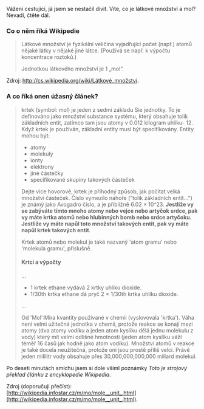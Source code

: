 Vážení cestující, já jsem se nestačil divit. Víte, co je látkové množství a mol? Nevadí, čtěte dál.

### Co o něm říká Wikipedie

> Látkové množství je fyzikální veličina vyjadřující počet (např.) atomů nějaké látky v nějaké jiné látce. (Používá se např. k výpočtu koncentrace roztoků.)
>
> Jednotkou látkového množství je 1 „mol“.

Zdroj: <a href="http://cs.wikipedia.org/wiki/Látkové_množství" rel="nofollow">http://cs.wikipedia.org/wiki/Látkové_množství</a>.

### A co říká onen úžasný článek?

> krtek (symbol: mol) je jeden z sedmi základu Sie jednotky. To je definováno jako množství substance systému, který obsahuje tolik základních entit, zatímco tam jsou atomy v 0.012 kilogram uhlíku- 12. Když krtek je používán, základní entity musí být specifikovány. Entity mohou být:
>
>   * atomy
>   * molekuly
>   * ionty
>   * elektrony
>   * jiné částečky
>   * specifikované skupiny takových částeček
>
> Dejte více hovorově, krtek je příhodný způsob, jak počítat velká množství částeček. Číslo vymezilo nahoře (“tolik základních entit...”) je známý jako Avogadro číslo, a je přibližně 6.02 × 10^23. **Jestliže vy se zabýváte tímto mnoho atomy nebo vejce nebo artyčok srdce, pak vy máte krtka atomů nebo hlubinných bomb nebo srdce artyčoku. Jestliže vy máte napůl toto množství takových entit, pak vy máte napůl krtek takových entit**.
>
> Krtek atomů nebo molekul je také nazvaný 'atom gramu' nebo 'molekula gramu', příslušně.
>
> #### Krtci a výpočty
>
> …
>
> * 1 krtek ethane vydává 2 krtky uhlíku dioxide.
> * 1/30th krtka ethane dá pryč 2 × 1/30th krtka uhlíku dioxide.
>
> …
>
> Od 'Mol':Míra kvantity používané v chemii (vyslovovala 'krtka'). Váha není velmi užitečná jednotka v chemii, protože reakce se konají mezi atomy (dva atomy vodíku a jeden atom kyslíku dělá jednu molekulu z vody) který mít velmi odlišné hmotnosti (jeden atom kyslíku váží téměř 16 časů jak hodně jako atom vodíku). Množství atomů v reakce je také docela neužitečná, protože oni jsou prostě příliš velcí. Právě jeden mililitr vody obsahuje přes 30,000,000,000,000 miliard molekul.

Po deseti minutách smíchu jsem si dole všiml poznámky *Toto je strojový překlad článku z encyklopedie Wikipedia*.

Zdroj (doporučuji přečíst): [http://wikipedia.infostar.cz/m/mo/mole__unit_.html](http://wikipedia.infostar.cz/m/mo/mole__unit_.html).
